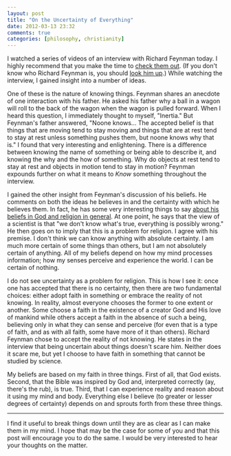 ```yaml
---
layout: post
title: "On the Uncertainty of Everything"
date: 2012-03-13 23:32
comments: true
categories: [philosophy, christianity]
---
```


I watched a series of videos of an interview with Richard Feynman today.  I highly recommend that you make the time to [check them out](http://www.dailymotion.com/video/xey45m_the-pleasure-of-finding-things-out_tech).  (If you don't know who Richard Feynman is, you should [look him up](http://en.wikipedia.org/wiki/Richard_Feynman).)  While watching the interview, I gained insight into a number of ideas.

One of these is the nature of knowing things.  Feynman shares an anecdote of one interaction with his father.  He asked his father why a ball in a wagon will roll to the back of the wagon when the wagon is pulled forward.  When I heard this question, I immediately thought to myself, "Inertia."  But Feynman's father answered, "Noone knows... The accepted belief is that things that are moving tend to stay moving and things that are at rest tend to stay at rest unless something pushes them, but noone knows why that is."  I found that very interesting and enlightening.  There is a difference between knowing the name of something or being able to describe it, and knowing the why and the how of something.  Why do objects at rest tend to stay at rest and objects in motion tend to stay in motion?  Feynman expounds further on what it means to *Know* something throughout the interview.

I gained the other insight from Feynman's discussion of his beliefs.  He comments on both the ideas he believes in and the certainty with which he believes them.  In fact, he has some very interesting things to say [about his beliefs in God and religion in general](http://www.youtube.com/watch?v=taEw97brZis#t=390s).  At one point, he says that the view of a scientist is that "we don't know what's true, everything is possibly wrong."  He then goes on to imply that this is a problem for religion.  I agree with his premise.  I don't think we can know anything with absolute certainty.  I am much more certain of some things than others, but I am not absolutely certain of anything.  All of my beliefs depend on how my mind processes information; how my senses perceive and experience the world.  I can be certain of nothing.

I do not see uncertainty as a problem for religion.  This is how I see it:  once one has accepted that there is no certainty, then there are two fundamental choices:  either adopt faith in something or embrace the reality of not knowing.  In reality, almost everyone chooses the former to one extent or another.  Some choose a faith in the existence of a creator God and His love of mankind while others accept a faith in the absence of such a being, believing only in what they can sense and perceive (for even that is a type of faith, and as with all faith, some have more of it than others).  Richard Feynman chose to accept the reality of not knowing.  He states in the interview that being uncertain about things doesn't scare him.  Neither does it scare me, but yet I choose to have faith in something that cannot be studied by science.

My beliefs are based on my faith in three things.  First of all, that God exists.  Second, that the Bible was inspired by God and, interpreted correctly (ay, there's the rub), is true.  Third, that I can experience reality and reason about it using my mind and body.  Everything else I believe (to greater or lesser degrees of certainty) depends on and sprouts forth from these three things.

----------


I find it useful to break things down until they are as clear as I can make them in my mind.  I hope that may be the case for some of you and that this post will encourage you to do the same.  I would be very interested to hear your thoughts on the matter.